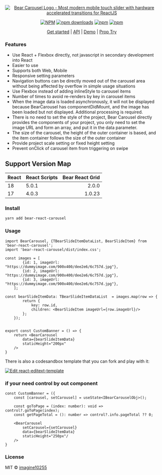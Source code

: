 <div align="center">
        <a href="https://carousel.bearests.com/" title="Bear Carousel Logo - Most modern mobile touch slider with hardware accelerated transitions for ReactJS">
            <img src="https://raw.githubusercontent.com/imagine10255/bear-react-carousel/main/example/public/logo.png" alt="Bear Carousel Logo - Most modern mobile touch slider with hardware accelerated transitions for ReactJS" />
        </a>
</div>

<div align="center">

    

[![NPM](https://img.shields.io/npm/v/bear-react-carousel.svg?style=for-the-badge)](https://www.npmjs.com/package/bear-react-carousel)
[![npm downloads](https://img.shields.io/npm/dm/bear-react-carousel.svg?style=for-the-badge)](https://www.npmjs.com/package/bear-react-carousel)
[![npm](https://img.shields.io/npm/dt/bear-react-carousel.svg?style=for-the-badge)](https://www.npmjs.com/package/bear-react-carousel)
[![npm](https://img.shields.io/npm/l/bear-react-carousel?style=for-the-badge)](https://github.com/bear-react-carousel/bear-react-carousel/blob/master/LICENSE)

</div>

<p align="center">
  <a href="https://carousel.bearests.com">Get started</a> | 
  <a href="https://carousel.bearests.com/api">API</a> |
  <a href="https://carousel.bearests.com/example/text-animations">Demo</a> |
  <a href="https://carousel.bearests.com/props-try">Prop Try</a>
</p>

### Features

- Use React + Flexbox directly, not javascript in secondary development into React
- Easier to use
- Supports both Web, Mobile
- Responsive setting parameters
- Navigation buttons can be directly moved out of the carousel area without being affected by overflow in simple usage situations
- Use Flexbox instead of adding inlineStyle to carousel items
- Number of times to avoid re-renders by key in carousel items
- When the image data is loaded asynchronously, it will not be displayed because BearCarousel has componentDidMount, and the image has been loaded but not displayed. Additional processing is required.
- There is no need to set the style of the project, Bear Carousel directly provides the components of your project, you only need to set the image URL and form an array, and put it in the data parameter.
- The size of the carousel, the height of the outer container is based, and the item container follows the size of the outer container
- Provide project scale setting or fixed height setting
- Prevent onClick of carousel item from triggering on swipe


## Support Version Map

React | React Scripts | Bear React Grid | 
------|---------------|----------------:|
18    | 5.0.1         |           2.0.0 |
17    | 4.0.3         |          1.0.23 |


### Install

```bash
yarn add bear-react-carousel
```

### Usage

```tsx
import BearCarousel, {TBearSlideItemDataList, BearSlideItem} from 'bear-react-carousel';
import 'bear-react-carousel/dist/index.css';

const images = [
        {id: 1, imageUrl: "https://dummyimage.com/900x400/dee2e6/6c757d.jpg"},
        {id: 2, imageUrl: "https://dummyimage.com/900x400/dee2e6/6c757d.jpg"},
        {id: 3, imageUrl: "https://dummyimage.com/900x400/dee2e6/6c757d.jpg"},
    ];
    
const bearSlideItemData: TBearSlideItemDataList  = images.map(row => {
        return {
            key: row.id,
            children: <BearSlideItem imageUrl={row.imageUrl}/>
        };
    });


export const CustomBanner = () => {
    return <BearCarousel 
        data={bearSlideItemData}
        staticHeight="200px"
    />
}
```

There is also a codesandbox template that you can fork and play with it:

[![Edit react-editext-template](https://codesandbox.io/static/img/play-codesandbox.svg)](https://codesandbox.io/s/bear-react-carousel-9h6eu)



### if your need control by out component

```tsx
const CustomBanner = ({
    const [carousel, setCarousel] = useState<IBearCarouselObj>();
  
    const goToPage = (index: number): void => control?.goToPage(index);
    const getPageTotal = (): number => control?.info.pageTotal ?? 0;

    <BearCarousel
        setCarousel={setCarousel}
        data={bearSlideItemData}
        staticHeight="250px"/
    />
}
```

### License

MIT © [imagine10255](https://github.com/imagine10255)
